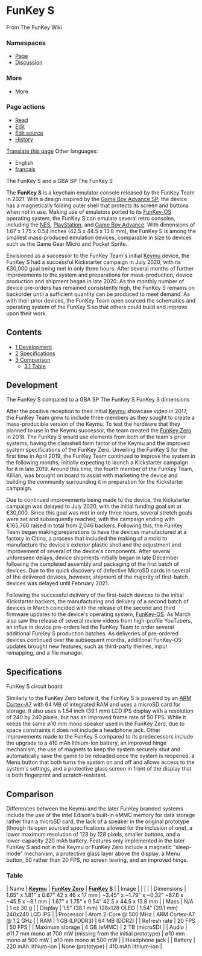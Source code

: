 # FunKey S

From The FunKey Wiki

### Namespaces

* [Page](/wiki/FunKey_S "View the content page [c]")
* [Discussion](/w/index.php?title=Talk:FunKey_S&action=edit&redlink=1 "Discussion about the content page (page does not exist) [t]")

### More

* More

### Page actions

* [Read](/wiki/FunKey_S)
* [Edit](/w/index.php?title=FunKey_S&veaction=edit "Edit this page [v]")
* [Edit source](/w/index.php?title=FunKey_S&action=edit "Edit this page [e]")
* [History](/w/index.php?title=FunKey_S&action=history "Past revisions of this page [h]")

[Translate this page](/w/index.php?title=Special:Translate&group=page-FunKey+S&action=page&filter= "Special:Translate") Other languages:

* English
* [français](/wiki/FunKey_S/fr "FunKey S (100% translated)")

The FunKey S and a GBA SP The FunKey S

The **FunKey S** is a keychain emulator console released by the FunKey Team in 2021. With a design inspired by the [Game Boy Advance SP](https://en.wikipedia.org/wiki/Game_Boy_Advance_SP "w:Game Boy Advance SP"), the device has a magnetically folding outer shell that protects its screen and buttons when not in use. Making use of emulators ported to its [FunKey-OS](/wiki/FunKey-OS "FunKey-OS") operating system, the FunKey S can emulate several retro consoles, including the [NES](https://en.wikipedia.org/wiki/Nintendo_Entertainment_System "w:Nintendo Entertainment System"), [PlayStation](https://en.wikipedia.org/wiki/PlayStation_(console) "w:PlayStation (console)"), and [Game Boy Advance](https://en.wikipedia.org/wiki/Game_Boy_Advance "w:Game Boy Advance"). With dimensions of 1.67 x 1.75 x 0.54 inches (42.5 x 44.5 x 13.8 mm), the FunKey S is among the smallest mass-produced emulation devices, comparable in size to devices such as the Game Gear Micro and Pocket Sprite.

Envisioned as a successor to the FunKey Team's initial [Keymu](/wiki/Keymu "Keymu") device, the FunKey S had a successful Kickstarter campaign in July 2020, with its €30,000 goal being met in only three hours. After several months of further improvements to the system and preparations for mass-production, device production and shipment began in late 2020. As the monthly number of device pre-orders has remained consistently high, the FunKey S remains on backorder until a sufficient quantity can be produced to meet demand. As with their prior devices, the FunKey Team open sourced the schematics and operating system of the FunKey S so that others could build and improve upon their work.

## Contents

* [1 Development](#development)
* [2 Specifications](#specifications)
* [3 Comparison](#comparison)
  - [3.1 Table](#table)

## Development

The FunKey S compared to a GBA SP The FunKey S FunKey S dimensions

After the positive reception to their initial [Keymu](/wiki/Keymu "Keymu") showcase video in 2017, the FunKey Team grew to include three members as they sought to create a mass-producible version of the Keymu. To test the hardware that they planned to use in the Keymu successor, the team created the [FunKey Zero](/wiki/FunKey_Zero "FunKey Zero") in 2018. The FunKey S would use elements from both of the team's prior systems, having the clamshell form factor of the Keymu and the improved system specifications of the FunKey Zero. Unveiling the FunKey S for the first time in April 2019, the FunKey Team continued to improve the system in the following months, initially expecting to launch a Kickstarter campaign for it in late 2019. Around this time, the fourth member of the FunKey Team, Killian, was brought on board to assist with marketing the device and building the community surrounding it in preparation for the Kickstarter campaign.

Due to continued improvements being made to the device, the Kickstarter campaign was delayed to July 2020, with the initial funding goal set at €30,000. Since this goal was met in only three hours, several stretch goals were set and subsequently reached, with the campaign ending with €165,760 raised in total from 2,046 backers. Following this, the FunKey Team began making preparations to have the devices manufactured at a factory in China, a process that included the making of a mold to manufacture the device's exterior plastic shell and the adjustment and improvement of several of the device's components. After several unforeseen delays, device shipments initially began in late December following the completed assembly and packaging of the first batch of devices. Due to the quick discovery of defective MicroSD cards in several of the delivered devices, however, shipment of the majority of first-batch devices was delayed until February 2021.

Following the successful delivery of the first-batch devices to the initial Kickstarter backers, the manufacturing and delivery of a second batch of devices in March coincided with the release of the second and third firmware updates to the device's operating system, [FunKey-OS](/wiki/FunKey-OS "FunKey-OS"). As March also saw the release of several review videos from high-profile YouTubers, an influx in device pre-orders led the FunKey Team to order several additional FunKey S production batches. As deliveries of pre-ordered devices continued over the subsequent months, additional FunKey-OS updates brought new features, such as third-party themes, input remapping, and a file manager.

## Specifications

FunKey S circuit board

Similarly to the FunKey Zero before it, the FunKey S is powered by an [ARM Cortex-A7](https://en.wikipedia.org/wiki/ARM_Cortex-A7 "w:ARM Cortex-A7") with 64 MB of integrated RAM and uses a microSD card for storage. It also uses a 1.54 inch (39.1 mm) LCD IPS display with a resolution of 240 by 240 pixels, but has an improved frame rate of 50 FPS. While it keeps the same ∅10 mm mono speaker used in the FunKey Zero, due to space constraints it does not include a headphone jack. Other improvements made to the FunKey S compared to its predecessors include the upgrade to a 410 mAh lithium-ion battery, an improved hinge mechanism, the use of magnets to keep the system securely shut and automatically save the game to be reloaded once the system is reopened, a Menu button that both turns the system on and off and allows access to the system's settings, and a protective glass screen in front of the display that is both fingerprint and scratch-resistant.

## Comparison

Differences between the Keymu and the later FunKey branded systems include the use of the Intel Edison's built-in eMMC memory for data storage rather than a microSD card, the lack of a speaker in the original prototype (though its open sourced specifications allowed for the inclusion of one), a lower maximum resolution of 128 by 128 pixels, smaller buttons, and a lower-capacity 220 mAh battery. Features only implemented in the later FunKey S and not in the Keymu or FunKey Zero include a magnetic "sleep-mode" mechanism, a protective glass layer above the display, a Menu button, 50 rather than 20 FPS, no screen tearing, and an improved hinge.

### Table

| Name | <u>**Keymu**</u> | <u>**FunKey Zero**</u> | <u>**FunKey S**</u> |
| Image |  |  |  |
| Dimensions | 1.65" x 1.81" x 0.67" 42 x 46 x 17 mm | ~3.45" x ~1.79" x ~0.32" ~87.6 x ~45.5 x ~8.1 mm | 1.67" x 1.75" x 0.54" 42.5 x 44.5 x 13.8 mm |
| Mass | N/A | 1 oz 30 g |
| Display | 1.5" (38.1 mm) 128x128 OLED | 1.54" (39.1 mm) 240x240 LCD IPS |
| Processor | Atom 2-Core @ 500 MHz | ARM Cortex-A7 @ 1.2 GHz |
| RAM | 1 GB (LPDDR3) | 64 MB (DDR2) |
| Refresh rate | 20 FPS | 50 FPS |
| Maximum storage | 4 GB (eMMC) | 2 TB (microSD) |
| Audio |  ∅11.7 mm mono at 700 mW (missing from the initial prototype) |  ∅10 mm mono at 500 mW |  ∅10 mm mono at 500 mW |
| Headphone jack |
| Battery | 220 mAh lithium-ion | None (prototype) | 410 mAh lithium-ion |

<br>

